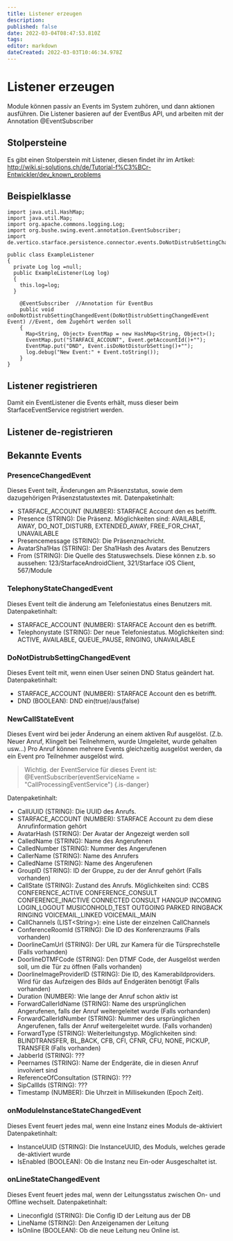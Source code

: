 ```yaml
---
title: Listener erzeugen
description: 
published: false
date: 2022-03-04T08:47:53.810Z
tags: 
editor: markdown
dateCreated: 2022-03-03T10:46:34.978Z
---
```


# Listener erzeugen
Module können passiv an Events im System zuhören, und dann aktionen ausführen.
Die Listener basieren auf der EventBus API, und arbeiten mit der Annotation @EventSubscriber

## Stolpersteine
Es gibt einen Stolperstein mit Listener, diesen findet ihr im Artikel: http://wiki.si-solutions.ch/de/Tutorial-f%C3%BCr-Entwickler/dev_known_problems

## Beispielklasse

    import java.util.HashMap;
    import java.util.Map;
    import org.apache.commons.logging.Log;
    import org.bushe.swing.event.annotation.EventSubscriber;
    import de.vertico.starface.persistence.connector.events.DoNotDistrubSettingChangedEvent;

    public class ExampleListener 
    {
      private Log log =null;
      public ExampleListener(Log log)
      {
        this.log=log;
      }

        @EventSubscriber  //Annotation für EventBus
        public void onDoNotDistrubSettingChangedEvent(DoNotDistrubSettingChangedEvent Event) //Event, dem Zugehört werden soll
        {
          Map<String, Object> EventMap = new HashMap<String, Object>();
          EventMap.put("STARFACE_ACCOUNT", Event.getAccountId()+"");
          EventMap.put("DND", Event.isDoNotDisturbSetting()+"");
          log.debug("New Event:" + Event.toString());
        }
    }

## Listener registrieren

Damit ein EventListener die Events erhält, muss dieser beim StarfaceEventService registriert werden.


## Listener de-registrieren


## Bekannte Events
### PresenceChangedEvent
Dieses Event teilt, Änderungen am Präsenzstatus, sowie dem dazugehörigen Präsenzstatustextes mit.
Datenpaketinhalt:
- STARFACE_ACCOUNT (NUMBER): STARFACE Account den es betrifft.
- Presence (STRING): Die Präsenz. Möglichkeiten sind: AVAILABLE, AWAY, DO_NOT_DISTURB, EXTENDED_AWAY, FREE_FOR_CHAT, UNAVAILABLE
- Presencemessage (STRING): Die Präsenznachricht.
- AvatarSha1Has (STRING): Der Sha1Hash des Avatars des Benutzers
- From (STRING): Die Quelle des Statuswechsels. Diese können z.b. so aussehen: 123/StarfaceAndroidClient, 321/Starface iOS Client, 567/Module

### TelephonyStateChangedEvent
Dieses Event teilt die änderung am Telefoniestatus eines Benutzers mit.
Datenpaketinhalt:
- STARFACE_ACCOUNT (NUMBER): STARFACE Account den es betrifft.
- Telephonystate (STRING): Der neue Telefoniestatus. Möglichkeiten sind: ACTIVE, AVAILABLE, QUEUE_PAUSE, RINGING, UNAVAILABLE

### DoNotDistrubSettingChangedEvent
Dieses Event teilt mit, wenn einen User seinen DND Status geändert hat.
Datenpaketinhalt:
- STARFACE_ACCOUNT (NUMBER): STARFACE Account den es betrifft.
- DND (BOOLEAN): DND ein(true)/aus(false)

### NewCallStateEvent
Dieses Event wird bei jeder Änderung an einem aktiven Ruf ausgelöst. (Z.b. Neuer Anruf, Klingelt bei Teilnehmern, wurde Umgeleitet, wurde gehalten usw...)
Pro Anruf können mehrere Events gleichzeitig ausgelöst werden, da ein Event pro Teilnehmer ausgelöst wird.
> 
> Wichtig. der EventService für dieses Event ist: 	
@EventSubscriber(eventServiceName = "CallProcessingEventService")
{.is-danger}


Datenpaketinhalt:
- CallUUID (STRING): Die UUID des Anrufs.
- STARFACE_ACCOUNT (NUMBER): STARFACE Account zu dem diese Anrufinformation gehört
- AvatarHash (STRING): Der Avatar der Angezeigt werden soll
- CalledName (STRING): Name des Angerufenen
- CalledNumber (STRING): Nummer des Angerufenen
- CallerName (STRING): Name des Anrufers
- CalledName (STRING): Name des Angerufenen
- GroupID (STRING): ID der Gruppe, zu der der Anruf gehört (Falls vorhanden)
- CallState (STRING): Zustand des Anrufs. Möglichkeiten sind: CCBS CONFERENCE_ACTIVE CONFERENCE_CONSULT CONFERENCE_INACTIVE CONNECTED CONSULT HANGUP INCOMING LOGIN_LOGOUT MUSICONHOLD_TEST OUTGOING PARKED RINGBACK RINGING VOICEMAIL_LINKED VOICEMAIL_MAIN
- CallChannels (LIST\<String\>): eine Liste der einzelnen CallChannels
- ConferenceRoomId (STRING): Die ID des Konferenzraums (Falls vorhanden)
- DoorlineCamUrl (STRING): Der URL zur Kamera für die Türsprechstelle (Falls vorhanden)
- DoorlineDTMFCode (STRING): Den DTMF Code, der Ausgelöst werden soll, um die Tür zu öffnen (Falls vorhanden)
- DoorlineImageProviderID (STRING): Die ID, des Kamerabildproviders. Wird für das Aufzeigen des Bilds auf Endgeräten benötigt (Falls vorhanden)
- Duration (NUMBER): Wie lange der Anruf schon aktiv ist
- ForwardCallerIdName (STRING): Name des ursprünglichen Angerufenen, falls der Anruf weitergeleitet wurde (Falls vorhanden)
- ForwardCallerIdNumber (STRING): Nummer des ursprünglichen Angerufenen, falls der Anruf weitergeleitet wurde. (Falls vorhanden)
- ForwardType (STRING): Weiterleitungstyp. Möglichkeiten sind: BLINDTRANSFER, BL_BACK, CFB, CFI, CFNR, CFU, NONE, PICKUP, TRANSFER (Falls vorhanden)
- JabberId (STRING): ???
- Peernames (STRING): Name der Endgeräte, die in diesen Anruf involviert sind
- ReferenceOfConsultation (STRING): ???
- SipCallIds (STRING): ???
- Timestamp (NUMBER): Die Uhrzeit in Millisekunden (Epoch Zeit).

### onModuleInstanceStateChangedEvent
Dieses Event feuert jedes mal, wenn eine Instanz eines Moduls de-aktiviert
Datenpaketinhalt:
- InstanceUUID (STRING): Die InstanceUUID, des Moduls, welches gerade de-aktiviert wurde
- IsEnabled (BOOLEAN): Ob die Instanz neu Ein-oder Ausgeschaltet ist.

### onLineStateChangedEvent
Dieses Event feuert jedes mal, wenn der Leitungsstatus zwischen On- und Offline wechselt.
Datenpaketinhalt:
- LineconfigId (STRING): Die Config ID der Leitung aus der DB
- LineName (STRING): Den Anzeigenamen der Leitung
- IsOnline (BOOLEAN): Ob die neue Leitung neu Online ist.